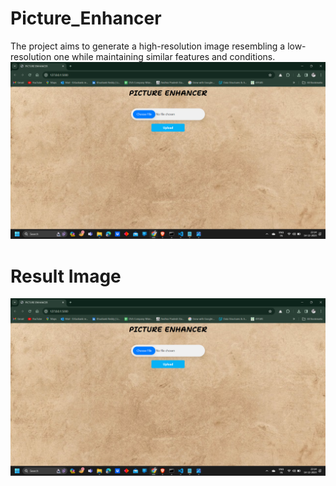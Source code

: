 # Picture_Enhancer
The project aims to generate a high-resolution image resembling a low-resolution one while maintaining similar features and conditions.
![High Resolution Images](image1.png)
# Result Image
![High Resolution Images](image1.png)
